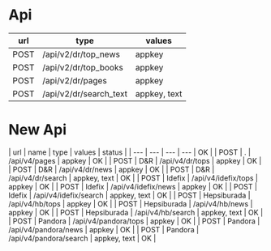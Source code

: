 # Api

| url | type | values |
| --- | ---  | ---    |
| POST | /api/v2/dr/top_news | appkey |
| POST | /api/v2/dr/top_books | appkey |
| POST | /api/v2/dr/pages | appkey |
| POST | /api/v2/dr/search_text | appkey, text |


# New Api


| url | name | type | values | status | 
| --- | --- | ---  | ---    | OK |
| POST | . | /api/v4/pages | appkey | OK | 
| POST | D&R | /api/v4/dr/tops | appkey | OK |
| POST | D&R | /api/v4/dr/news | appkey | OK | 
| POST | D&R | /api/v4/dr/search | appkey, text | OK |
| POST | Idefix | /api/v4/idefix/tops | appkey | OK |
| POST | Idefix | /api/v4/idefix/news | appkey | OK |
| POST | Idefix | /api/v4/idefix/search | appkey, text | OK |
| POST | Hepsiburada | /api/v4/hb/tops | appkey | OK |
| POST | Hepsiburada | /api/v4/hb/news | appkey | OK |
| POST | Hepsiburada | /api/v4/hb/search | appkey, text | OK |
| POST | Pandora | /api/v4/pandora/tops | appkey | OK |
| POST | Pandora | /api/v4/pandora/news | appkey | OK |
| POST | Pandora | /api/v4/pandora/search | appkey, text | OK |

